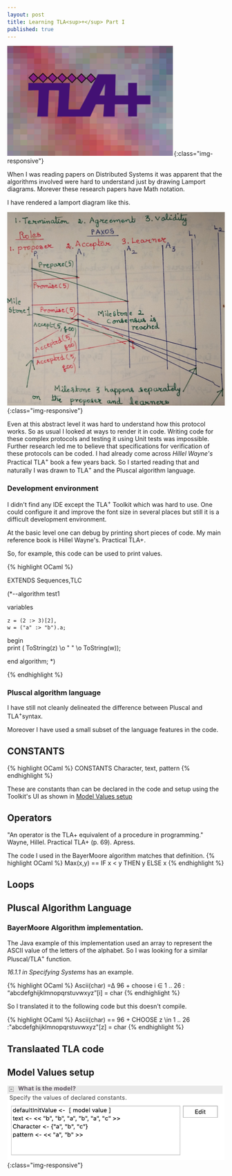 ```yaml
---
layout: post
title: Learning TLA<sup>+</sup> Part I
published: true
---
```


![image-title-here](../images/TLAPlus.png){:class="img-responsive"} 

When I was reading papers on Distributed Systems it was apparent that the algorithms involved
were hard to understand just by drawing Lamport diagrams. Morever these research papers have Math
notation.

I have rendered a lamport diagram like this.

![image-title-here](../images/Paxos.jpg){:class="img-responsive"}

Even at this abstract level it was hard to understand how this protocol works. So as usual I looked
at ways to render it in code. Writing code for these complex protocols and testing it using Unit tests
was impossible. Further research led me to believe that specifications for verification of these protocols
can be coded. 
I had already come across <i>Hillel Wayne's</i> Practical TLA<sup>+</sup> book a few years
back. So I started reading that and naturally I was drawn to TLA<sup>+</sup> and the Pluscal
algorithm language.

### Development environment

I didn't find any IDE except the TLA<sup>+</sup> Toolkit which was hard
to use. One could configure it and improve the font size in several places
but still it is a difficult development environment.

At the basic level one can debug by printing short pieces of code. My main
reference book is Hillel Wayne's. Practical TLA+.

So, for example, this code can be used to print values.

{% highlight OCaml %}

EXTENDS  Sequences,TLC

(*--algorithm test1

variables

    z = (2 :> 3)[2],
    w = ("a" :> "b").a;
begin    
    print ( ToString(z) \o "  " \o ToString(w));

end algorithm; *)

{% endhighlight %}



### Pluscal algorithm language
I have still not cleanly delineated the difference between Pluscal and TLA<sup>+</sup>syntax.

Moreover I have used a small subset of the language features in the code.

## CONSTANTS

{% highlight OCaml %}
CONSTANTS Character, text, pattern
{% endhighlight %}

These are constants than can be declared in the code and setup using the Toolkit's
UI as shown in [Model Values setup](#model-values-setup-title) 

## Operators

"An operator is the TLA+ equivalent of a procedure in programming."
Wayne, Hillel. Practical TLA+ (p. 69). Apress. 

The code I used in the BayerMoore algorithm matches that definition.
{% highlight OCaml %}
Max(x,y) == IF x < y THEN y ELSE x
{% endhighlight %}
## Loops


## Pluscal Algorithm Language

### BayerMoore Algorithm implementation.

The Java example of this implementation used an array to represent the ASCII value of
the letters of the alphabet. So I was looking for a similar Pluscal/TLA<sup>+</sup> function.

_16.1.1 in Specifying Systems_ has an example. 

{% highlight OCaml %}
Ascii(char) =∆ 96 + choose i ∈ 1 .. 26 :
          “abcdefghijklmnopqrstuvwxyz”[i] = char
{% endhighlight %}

So I translated it to the following code but this doesn't compile.

{% highlight OCaml %}
Ascii(char) == 96 + CHOOSE z \in 1 .. 26 :"abcdefghijklmnopqrstuvwxyz"[z] = char
{% endhighlight %}

<script src="https://gist.github.com/mohanr/265bc7e9299c95890602aca7e372c75d.js"></script>

## Translaated TLA code

<script src="https://gist.github.com/mohanr/41c55a5a98ae7397aa34085994d631f7.js"></script>

## Model Values setup

![image-title-here](../images/modelvalues.png){:class="img-responsive"}

